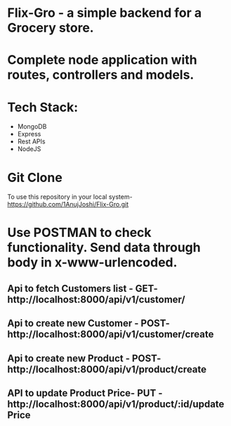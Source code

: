 # Flix-Gro - a simple backend for a Grocery store.
# Complete node application with routes, controllers and models.
# Tech Stack:
* MongoDB
* Express
* Rest APIs
* NodeJS
# Git Clone
  To use this repository in your local system-
  https://github.com/1AnujJoshi/Flix-Gro.git
  
# Use POSTMAN to check functionality. Send data through body in x-www-urlencoded.

## Api to fetch Customers list - GET-   http://localhost:8000/api/v1/customer/
## Api to create new Customer - POST-   http://localhost:8000/api/v1/customer/create
## Api to create new Product  - POST-   http://localhost:8000/api/v1/product/create
## API to update Product Price- PUT -   http://localhost:8000/api/v1/product/:id/updatePrice   
